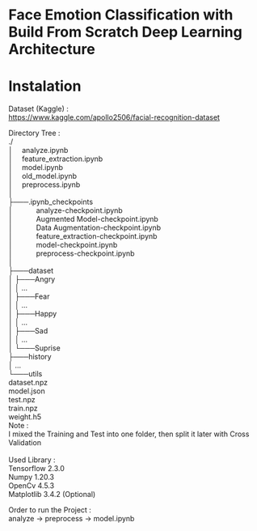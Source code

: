 # Face Emotion Classification with Build From Scratch Deep Learning Architecture

# Instalation
Dataset (Kaggle) : <br />
https://www.kaggle.com/apollo2506/facial-recognition-dataset <br />

Directory Tree :  <br />
./ <br />
│&emsp;   analyze.ipynb <br />
│&emsp;   feature_extraction.ipynb <br />
│&emsp;   model.ipynb <br />
│&emsp;   old_model.ipynb <br />
│&emsp;   preprocess.ipynb <br />
│   <br />
├───.ipynb_checkpoints <br />
│&emsp;&emsp;&emsp;       analyze-checkpoint.ipynb <br />
│&emsp;&emsp;&emsp;       Augmented Model-checkpoint.ipynb <br />
│&emsp;&emsp;&emsp;       Data Augmentation-checkpoint.ipynb <br />
│&emsp;&emsp;&emsp;       feature_extraction-checkpoint.ipynb <br />
│&emsp;&emsp;&emsp;       model-checkpoint.ipynb <br />
│&emsp;&emsp;&emsp;       preprocess-checkpoint.ipynb <br />
│       <br />
├───dataset <br />
│   ├───Angry <br />
│   │      ... <br />
│   ├───Fear <br />
│   │      ... <br />
│   ├───Happy <br />
│   │      ... <br />
│   ├───Sad <br />
│   │      ... <br />
│   └───Suprise <br />
├───history <br />
│          ... <br />
└───utils <br />
        dataset.npz <br />
        model.json <br />
        test.npz <br />
        train.npz <br />
        weight.h5 <br />
Note :  <br />
I mixed the Training and Test into one folder, then split it later with Cross Validation <br />
 <br />
Used Library : <br />
Tensorflow 2.3.0 <br />
Numpy      1.20.3 <br />
OpenCv     4.5.3 <br />
Matplotlib 3.4.2 (Optional) <br />

Order to run the Project : <br />
analyze -> preprocess -> model.ipynb
